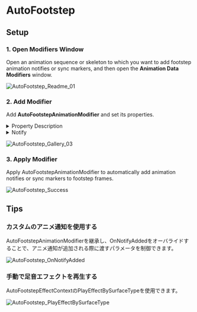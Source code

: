 # AutoFootstep

## Setup

### 1. Open Modifiers Window

Open an animation sequence or skeleton to which you want to add footstep animation notifies or sync markers, and then open the **Animation Data Modifiers** window.

![AutoFootstep_Readme_01](https://github.com/suramaru517/AutoFootstep/assets/50897830/47e5e194-0679-4e49-995a-3b12876956f9)

### 2. Add Modifier

Add **AutoFootstepAnimationModifier** and set its properties.

<details>
 <summary>Property Description</summary>

 ####
 * **Path Filters**  
   If the array is not empty, apply the modifier only to animations whose paths contain any of the strings in the array. This is useful when applying the modifier to a skeleton.
 * **Foot Bone Names**  
   Names of the foot bones to detect footsteps.
 * Notify
   * **Add Notify**  
     If true, add animation notifies to the footstep frames.
   * **Notify Class**  
     Animation notify class to add. The default is AutoFootstepAnimNotify.
   * **Notify Params**  
     Parameters to pass to the animation notifies. Valid only if the Notify Class is AutoFootstepAnimNotify.
   * **Notify Track Name**  
     Name of the notify track to which animation notifies will be added.
 * Sync Marker
   * **Add Sync Marker**  
     If true, add sync markers to the footstep frames.
   * **Marker Names by Foot Bone**  
     Names of the sync markers for each foot bone.
   * **Marker Track Name**  
     Name of the notify track to which synch markers will be added.
 * Advanced
   * **Frame Rate Override**  
     The frame rate to use for detecting footstep frames. If false, the animation frame rate is used. Higher values will give more accurate results.
   * **Ground Height Range**  
     The higher the value, the coarser the footstep detection. If unnecessary footsteps are detected, increase the value.
   * **Grounded Threshold**  
     The higher the value, the coarser the footstep detection. If the footstep frames are shifted, increase the value.
   * **Add Curves Of Location Z**  
     If true, add curves of the foot bone location Z used to detect footsteps.

</details>

<details>
 <summary>Notify</summary>

 1. Define surface type in project settings.

    ![AutoFootstep_Readme_11](https://github.com/suramaru517/AutoFootstep/assets/50897830/467e3782-7ad3-4f28-95f5-81db1b708e04)

 2. Create a **Data Asset**.

    ![AutoFootstep_Readme_03](https://github.com/suramaru517/AutoFootstep/assets/50897830/e2653b4a-c055-4f84-926d-d48bed6c861a)

 3. Select **AutoFootstepEffectContext**.

    ![AutoFootstep_Readme_04](https://github.com/suramaru517/AutoFootstep/assets/50897830/08c41b4c-fc24-4b4b-a3e6-c755e7fd42ff)

 4. Open the data asset you created and define effects for each surface type. Pressing the "**Add All Surface Type Elements**" button will automatically add elements with all surface types as keys.

    ![AutoFootstep_Gallery_05](https://github.com/suramaru517/AutoFootstep/assets/50897830/cb93c67e-8e63-46e4-af57-958ea0347ff4)

 5. Create as many **Physical Materials** as you define surface types.

    ![AutoFootstep_Readme_06](https://github.com/suramaru517/AutoFootstep/assets/50897830/17118405-3101-4c9a-abe4-568d52ef63d5)

 6. Open the physical materials you created and set a different **Surface Type** for each.

    ![AutoFootstep_Readme_09](https://github.com/suramaru517/AutoFootstep/assets/50897830/493638f7-b533-4174-8766-aa6cb78535f7)

 7. Set the physical material to a mesh or material, such as a floor, where you want to change the footstep effect. 

    ![AutoFootstep_Readme_10](https://github.com/suramaru517/AutoFootstep/assets/50897830/0f42d2e7-6a3f-4238-b98e-f16addbcc791)

 8. Notify Params の Effect Context に作成したDataAssetを設定します。

</details>

![AutoFootstep_Gallery_03](https://github.com/suramaru517/AutoFootstep/assets/50897830/6a37f275-f141-4f35-abb5-0892b05bce12)

### 3. Apply Modifier

Apply AutoFootstepAnimationModifier to automatically add animation notifies or sync markers to footstep frames.

![AutoFootstep_Success](https://github.com/suramaru517/AutoFootstep/assets/50897830/cb7b7de2-e806-4164-a362-bba693ac2d07)

## Tips

### カスタムのアニメ通知を使用する

AutoFootstepAnimationModifierを継承し、OnNotifyAddedをオーバライドすることで、アニメ通知が追加される際に渡すパラメータを制御できます。

![AutoFootstep_OnNotifyAdded](https://github.com/suramaru517/AutoFootstep/assets/50897830/d891fc2a-99c2-412b-bc3f-ff01fca9d181)

### 手動で足音エフェクトを再生する

AutoFootstepEffectContextのPlayEffectBySurfaceTypeを使用できます。

![AutoFootstep_PlayEffectBySurfaceType](https://github.com/suramaru517/AutoFootstep/assets/50897830/abf36307-ae3a-45bf-85af-1a3e8df52ed5)

